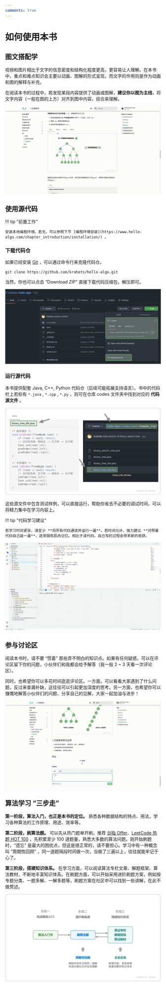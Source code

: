 ```yaml
---
comments: true
---
```


# 如何使用本书

## 图文搭配学

视频和图片相比于文字的信息密度和结构化程度更高，更容易让人理解。在本书中，重点和难点知识会主要以动画、图解的形式呈现，而文字的作用则是作为动画和图的解释与补充。

在阅读本书的过程中，若发现某段内容提供了动画或图解，**建议你以图为主线**，将文字内容（一般在图的上方）对齐到图中内容，综合来理解。

![algorithm_animation](suggestions.assets/algorithm_animation.gif)

## 使用源代码

!!! tip "前置工作"

    安装本地编程环境。若无，可以参照下节 [编程环境安装](https://www.hello-algo.com/chapter_introduction/installation/) 。

### 下载代码仓

如果已经安装 [Git](https://git-scm.com/downloads) ，可以通过命令行来克隆代码仓。

```shell
git clone https://github.com/krahets/hello-algo.git
```

当然，你也可以点击 “Download ZIP” 直接下载代码压缩包，解压即可。

![download_code](suggestions.assets/download_code.png)

### 运行源代码

本书提供配套 Java, C++, Python 代码仓（后续可能拓展支持语言）。书中的代码栏上若标有 `*.java` , `*.cpp` , `*.py` ，则可在仓库 codes 文件夹中找到对应的 **代码源文件** 。

![code_md_to_repo](suggestions.assets/code_md_to_repo.png)

这些源文件中包含测试样例，可以直接运行，帮助你省去不必要的调试时间，可以将精力集中在学习内容上。

!!! tip "代码学习建议"

    若学习时间紧张，请至少 **将所有代码通读并运行一遍**。若时间允许，强力建议 **对照着代码自己敲一遍**，逐渐锻炼肌肉记忆。相比于读代码，自己写的过程会带来新的收获。

![running_code](suggestions.assets/running_code.gif)

## 参与讨论区

阅读本书时，请不要 “惯着” 那些弄不明白的知识点。如果有任何疑惑，可以在评论区留下你的问题，小伙伴们和我都会给予解答（我一般 2 ~ 3 天看一次评论区）。

同时，也希望你可以多花时间逛逛评论区。一方面，可以看看大家遇到了什么问题，反过来查漏补缺，这往往可以引起更加深度的思考。另一方面，也希望你可以慷慨地解答小伙伴们的问题、分享自己的见解，大家一起加油与进步！

![comment](suggestions.assets/comment.gif)

## 算法学习 “三步走”

**第一阶段，算法入门，也正是本书的定位。** 熟悉各种数据结构的特点、用法，学习各种算法的工作原理、用途、效率等。

**第二阶段，刷算法题。** 可以先从热门题单开刷，推荐 [剑指 Offer](https://leetcode.cn/problem-list/xb9nqhhg/)、[LeetCode 热题 HOT 100](https://leetcode.cn/problem-list/2cktkvj/) ，先积累至少 100 道题量，熟悉大多数的算法问题。刚开始刷题时，“遗忘” 是最大的困扰点，但这是很正常的，请不要担心。学习中有一种概念叫 “周期性回顾” ，同一道题隔段时间做一次，当做了三遍以上，往往就能牢记于心了。

**第三阶段，搭建知识体系。** 在学习方面，可以阅读算法专栏文章、解题框架、算法教材，不断地丰富知识体系。在刷题方面，可以开始采用进阶刷题方案，例如按专题分类、一题多解、一解多题等，刷题方案在社区中可以找到一些讲解，在此不做赘述。

![learning_route](suggestions.assets/learning_route.png)
